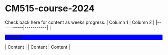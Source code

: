 # CM515-course-2024

Check back here for content as weeks progress.
| Column 1  | Column 2  |
|-----------|-----------|
| <p style='background-color: blue;'>Content</p>   | Content   |
| Content   | Content   |

